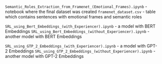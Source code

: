 ```Semantic_Roles_Extraction_from_Framenet_(Emotional_Frames).ipynb``` - notebook where the final dataset was created
```framenet_dataset.csv``` - table which contains sentences with emotional frames and semantic roles

```SRL_using_Bert_Embeddings_(with_Experiencer).ipynb``` - a model with BERT Embeddings 
```SRL_using_Bert_Embeddings_(without_Experiencer).ipynb``` - another model with BERT Embeddings 

```SRL_using_GTP_2_Embeddings_(with_Experiencer).ipynb``` - a model with GPT-2 Embeddings 
```SRL_using_GTP_2_Embeddings_(without_Experiencer).ipynb``` - another model with GPT-2 Embeddings 

